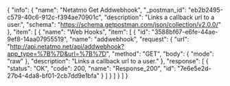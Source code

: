 {
  "info": {
    "name": "Netatmo Get Addwebhook",
    "_postman_id": "eb2b2495-c579-40c6-912c-f394ae70901c",
    "description": "Links a callback url to a user.",
    "schema": "https://schema.getpostman.com/json/collection/v2.0.0/"
  },
  "item": [
    {
      "name": "Web Hooks",
      "item": [
        {
          "id": "3588bf67-e6fe-44ae-9ef8-14aa07955519",
          "name": "addwebhook",
          "request": {
            "url": "http://api.netatmo.net/api/addwebhook?app_type=%7B%7D&url=%7B%7D",
            "method": "GET",
            "body": {
              "mode": "raw"
            },
            "description": "Links a callback url to a user."
          },
          "response": [
            {
              "status": "OK",
              "code": 200,
              "name": "Response_200",
              "id": "7e6e5e2d-27b4-4da8-bf01-2cb7dd9e1bfa"
            }
          ]
        }
      ]
    }
  ]
}
